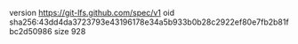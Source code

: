 version https://git-lfs.github.com/spec/v1
oid sha256:43dd4da3723793e43196178e34a5b933b0b28c2922ef80e7fb2b81fbc2d50986
size 928
